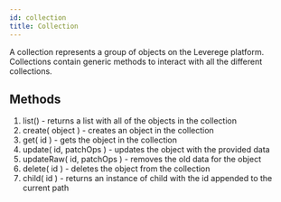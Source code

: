 ```yaml
---
id: collection
title: Collection
---
```


A collection represents a group of objects on the Leverege platform. Collections contain generic methods to interact with all the different collections.

## Methods

1. list() - returns a list with all of the objects in the collection
2. create( object ) - creates an object in the collection
3. get( id ) - gets the object in the collection
4. update( id, patchOps ) - updates the object with the provided data
5. updateRaw( id, patchOps ) - removes the old data for the object
6. delete( id ) - deletes the object from the collection
7. child( id ) - returns an instance of child with the id appended to the current path
